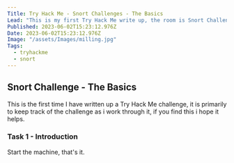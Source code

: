```yaml
---
Title: Try Hack Me - Snort Challenges - The Basics
Lead: "This is my first Try Hack Me write up, the room is Snort Challenge - The Basics."
Published: 2023-06-02T15:23:12.976Z
Date: 2023-06-02T15:23:12.976Z
Image: "/assets/Images/milling.jpg"
Tags:
  - tryhackme
  - snort
---
```


## Snort Challenge - The Basics

This is the first time I have written up a Try Hack Me challenge, it is primarily to keep track of the challenge as i work through it, if you find this i hope it helps.

### Task 1 - Introduction

Start the machine, that's it.
